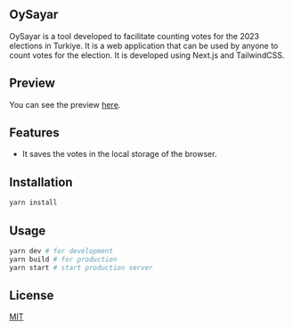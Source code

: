 ## OySayar

OySayar is a tool developed to facilitate counting votes for the 2023 elections in Turkiye. It is a web application that can be used by anyone to count votes for the election. It is developed using Next.js and TailwindCSS.

## Preview

You can see the preview [here](https://oysayar.com/).

## Features

- It saves the votes in the local storage of the browser.

## Installation

```bash
yarn install
```

## Usage

```bash
yarn dev # for development
yarn build # for production
yarn start # start production server
```

## License

[MIT](https://choosealicense.com/licenses/mit/)
